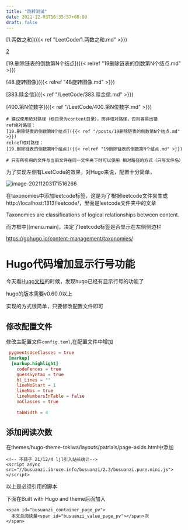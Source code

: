 ```yaml
---
title: "跳转测试"
date: 2021-12-03T16:35:57+08:00
draft: false
---
```


[1.两数之和]({{< ref "LeetCode/1.两数之和.md" >}})

[2]()

[19.删除链表的倒数第N个结点]({{< relref "19删除链表的倒数第N个结点.md" >}})

[48.旋转图像]({{< relref "48旋转图像.md" >}})

[383.赎金信]({{< ref "/LeetCode/383.赎金信.md" >}})

[400.第N位数字]({{< ref "/LeetCode/400.第N位数字.md" >}})

```shell
# 建议使用绝对路径（根目录为content目录），而非相对路径，否则容易出错
ref绝对路径：
[19.删除链表的倒数第N个结点]({{< ref "/posts/19删除链表的倒数第N个结点.md" >}})
relref相对路径：
[19.删除链表的倒数第N个结点]({{< relref "19删除链表的倒数第N个结点.md" >}})

# 只有所引用的文件与当前文件在同一文件夹下时可以使用 相对路径的方式（只写文件名）
```





为了实现左侧有LeetCode的效果，对Hugo来说，配置十分简单，

![image-20211203171516266](C:\Users\Charon\AppData\Roaming\Typora\typora-user-images\image-20211203171516266.png)

在taxonomies中添加leetcode标签，这是为了根据leetcode文件夹生成http://localhost:1313/leetcode/，里面是leetcode文件夹中的文章

Taxonomies are classifications of logical relationships between content.

而方框中[[menu.main]，决定了leetcode标签是否显示在左侧侧边栏

https://gohugo.io/content-management/taxonomies/



# Hugo代码增加显示行号功能

今天看[Hugo文档](https://gohugo.io/content-management/syntax-highlighting/)的时候，发现hugo已经有显示行号的功能了

hugo的版本需要v0.60.0以上

实现的方式很简单，只要修改配置文件即可

## 修改配置文件

修改主配置文件`config.toml`,在配置文件中增加

```toml
 pygmentsUseClasses = true
 [markup]
  [markup.highlight]
    codeFences = true
    guessSyntax = true
    hl_Lines = ""
    lineNoStart = 1
    lineNos = true
    lineNumbersInTable = false
    noClasses = true
 
    tabWidth = 4
```

## 添加阅读次数

在themes/hugo-theme-tokiwa/layouts/patrials/page-asids.html中添加



```
<!-- 不蒜子 21/12/4 ljl引入站长统计-->
<script async src="//busuanzi.ibruce.info/busuanzi/2.3/busuanzi.pure.mini.js"></script>
```

以上是必须引用的脚本



下面在Built with Hugo and theme后面加入

```
<span id="busuanzi_container_page_pv">
  本文总阅读量<span id="busuanzi_value_page_pv"></span>次
</span>
```

